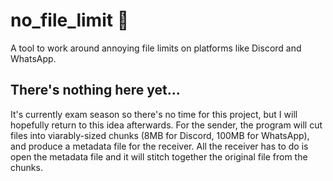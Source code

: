 # no_file_limit 📂
A tool to work around annoying file limits on platforms like Discord and WhatsApp.

## There's nothing here yet...
It's currently exam season so there's no time for this project, but I will hopefully return to this idea afterwards. For the sender, the program will cut files into viarably-sized chunks (8MB for Discord, 100MB for WhatsApp), and produce a metadata file for the receiver. All the receiver has to do is open the metadata file and it will stitch together the original file from the chunks.
